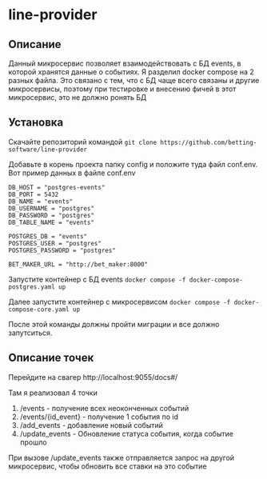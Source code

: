 # line-provider

## Описание

Данный микросервис позволяет взаимодействовать с БД events, в которой хранятся данные о событиях.
Я разделил docker compose на 2 разных файла. Это связано с тем, что с БД чаще всего связаны и другие 
микросервисы, поэтому при тестировке и внесению фичей в этот микросервис, это не должно ронять БД

## Установка 

Скачайте репозиторий командой 
`git clone https://github.com/betting-software/line-provider`

Добавьте в корень проекта папку config и положите туда файл conf.env. 
Вот пример данных в файле conf.env

```
DB_HOST = "postgres-events"
DB_PORT = 5432
DB_NAME = "events"
DB_USERNAME = "postgres"
DB_PASSWORD = "postgres"
DB_TABLE_NAME = "events"

POSTGRES_DB = "events"
POSTGRES_USER = "postgres"
POSTGRES_PASSWORD = "postgres"

BET_MAKER_URL = "http://bet_maker:8000"
```

Запустите контейнер с БД events 
`docker compose -f docker-compose-postgres.yaml up`

Далее запустите контейнер с микросервисом
`docker compose -f docker-compose-core.yaml up`

После этой команды должны пройти миграции и все должно запутситься.

## Описание точек

Перейдите на свагер http://localhost:9055/docs#/

Там я реализовал 4 точки
1. /events - получение всех неоконченных событий
2. /events/{id_event} - получение 1 события по id
3. /add_events - добавление новый событий
4. /update_events - Обновление статуса события, когда событие прошло

При вызове /update_events также отправляется запрос на другой микросервис, чтобы обновить
все ставки на это событие

